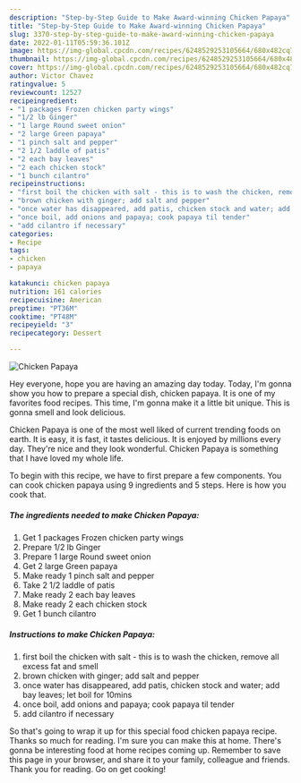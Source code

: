 ```yaml
---
description: "Step-by-Step Guide to Make Award-winning Chicken Papaya"
title: "Step-by-Step Guide to Make Award-winning Chicken Papaya"
slug: 3370-step-by-step-guide-to-make-award-winning-chicken-papaya
date: 2022-01-11T05:59:36.101Z
image: https://img-global.cpcdn.com/recipes/6248529253105664/680x482cq70/chicken-papaya-recipe-main-photo.jpg
thumbnail: https://img-global.cpcdn.com/recipes/6248529253105664/680x482cq70/chicken-papaya-recipe-main-photo.jpg
cover: https://img-global.cpcdn.com/recipes/6248529253105664/680x482cq70/chicken-papaya-recipe-main-photo.jpg
author: Victor Chavez
ratingvalue: 5
reviewcount: 12527
recipeingredient:
- "1 packages Frozen chicken party wings"
- "1/2 lb Ginger"
- "1 large Round sweet onion"
- "2 large Green papaya"
- "1 pinch salt and pepper"
- "2 1/2 laddle of patis"
- "2 each bay leaves"
- "2 each chicken stock"
- "1 bunch cilantro"
recipeinstructions:
- "first boil the chicken with salt - this is to wash the chicken, remove all excess fat and smell"
- "brown chicken with ginger; add salt and pepper"
- "once water has disappeared, add patis, chicken stock and water; add bay leaves; let boil for 10mins"
- "once boil, add onions and papaya; cook papaya til tender"
- "add cilantro if necessary"
categories:
- Recipe
tags:
- chicken
- papaya

katakunci: chicken papaya 
nutrition: 161 calories
recipecuisine: American
preptime: "PT36M"
cooktime: "PT48M"
recipeyield: "3"
recipecategory: Dessert

---
```



![Chicken Papaya](https://img-global.cpcdn.com/recipes/6248529253105664/680x482cq70/chicken-papaya-recipe-main-photo.jpg)

Hey everyone, hope you are having an amazing day today. Today, I'm gonna show you how to prepare a special dish, chicken papaya. It is one of my favorites food recipes. This time, I'm gonna make it a little bit unique. This is gonna smell and look delicious.



Chicken Papaya is one of the most well liked of current trending foods on earth. It is easy, it is fast, it tastes delicious. It is enjoyed by millions every day. They're nice and they look wonderful. Chicken Papaya is something that I have loved my whole life.


To begin with this recipe, we have to first prepare a few components. You can cook chicken papaya using 9 ingredients and 5 steps. Here is how you cook that.

<!--inarticleads1-->

##### The ingredients needed to make Chicken Papaya:

1. Get 1 packages Frozen chicken party wings
1. Prepare 1/2 lb Ginger
1. Prepare 1 large Round sweet onion
1. Get 2 large Green papaya
1. Make ready 1 pinch salt and pepper
1. Take 2 1/2 laddle of patis
1. Make ready 2 each bay leaves
1. Make ready 2 each chicken stock
1. Get 1 bunch cilantro




<!--inarticleads2-->

##### Instructions to make Chicken Papaya:

1. first boil the chicken with salt - this is to wash the chicken, remove all excess fat and smell
1. brown chicken with ginger; add salt and pepper
1. once water has disappeared, add patis, chicken stock and water; add bay leaves; let boil for 10mins
1. once boil, add onions and papaya; cook papaya til tender
1. add cilantro if necessary




So that's going to wrap it up for this special food chicken papaya recipe. Thanks so much for reading. I'm sure you can make this at home. There's gonna be interesting food at home recipes coming up. Remember to save this page in your browser, and share it to your family, colleague and friends. Thank you for reading. Go on get cooking!
